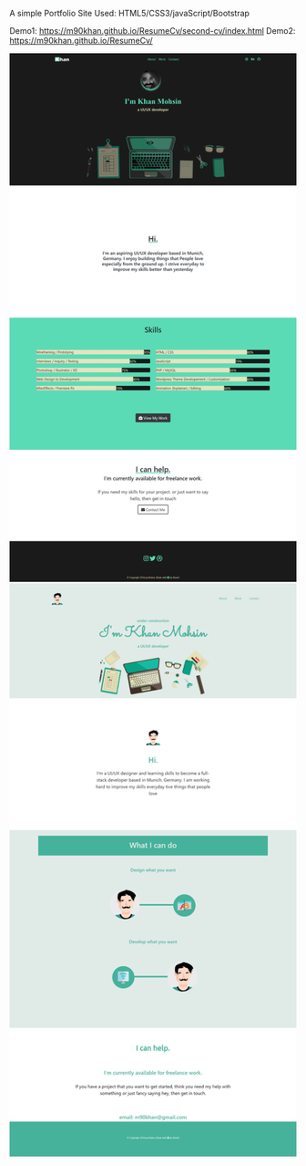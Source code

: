 A simple Portfolio Site
Used: HTML5/CSS3/javaScript/Bootstrap

Demo1: https://m90khan.github.io/ResumeCv/second-cv/index.html
Demo2: https://m90khan.github.io/ResumeCv/

<img src="overview2.png" >
<img src="overview.png" >
